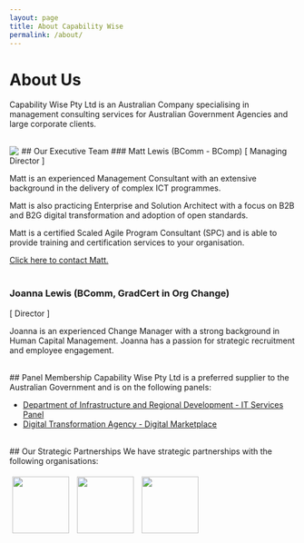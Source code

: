 ```yaml
---
layout: page
title: About Capability Wise
permalink: /about/
---
```


# About Us
Capability Wise Pty Ltd is an Australian Company specialising in management consulting services for Australian Government Agencies and large corporate clients.

<br/>
## Our Executive Team

<img src="{{site.url | absolute}}\images\ml-photo.jpg" style="float:left; padding-right:5px;"/> 
### Matt Lewis (BComm - BComp)
[ Managing Director ]

Matt is an experienced Management Consultant with an extensive background in the delivery of complex ICT programmes.  

Matt is also practicing Enterprise and Solution Architect with a focus on B2B and B2G digital transformation and adoption of open standards.

Matt is a certified Scaled Agile Program Consultant (SPC) and is able to provide training and certification services to your organisation.

<a href="mailto:admin@capabilitywise.com.au">Click here to contact Matt.</a>
<br/><br/>
### Joanna Lewis (BComm, GradCert in Org Change)
[ Director ]
 
Joanna is an experienced Change Manager with a strong background in Human Capital Management.  Joanna has a passion for strategic recruitment and employee engagement.

<br/>
## Panel Membership
Capability Wise Pty Ltd is a preferred supplier to the Australian Government and is on the following panels:

+ [Department of Infrastructure and Regional Development - IT Services Panel](https://www.tenders.gov.au/?event=public.panel.show&PanelUUID=09936C50-D98A-7B6F-5202E28B31A3B295&agency=E0829BED-EA12-09F4-A20B44A193CAF72B)
+ [Digital Transformation Agency - Digital Marketplace](https://marketplace.service.gov.au/)

<br/>
## Our Strategic Partnerships
We have strategic partnerships with the following organisations:

<a href="http://ibm.com.au"><img src="{{site.url|absolute}}/images/IBM_BPMark.jpg" height="100px" style="padding:5px;"/></a>
<a href="http://eblueprint.com.au"><img src="{{site.url|absolute}}/images/ebp-logo.png" height="100px" style="padding:5px;"/></a>
<a href="http://pragmapartners.com.au"><img src="{{site.url|absolute}}/images/pragma-logo.png" height="100px" style="padding:5px;"/></a>
